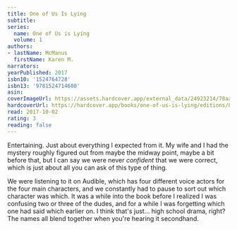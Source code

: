 ```yaml
---
title: One of Us Is Lying
subtitle:
series:
  name: One of Us is Lying
  volume: 1
authors:
- lastName: McManus
  firstName: Karen M.
narrators:
yearPublished: 2017
isbn10: '1524764728'
isbn13: '9781524714680'
asin:
coverImageUrl: https://assets.hardcover.app/external_data/24923214/78aac0886653043e61f0aaf6d881200e08bd3ba3.jpeg
hardcoverUrl: https://hardcover.app/books/one-of-us-is-lying/editions/8110587
read: 2017-10-02
rating: 3
reading: false
---
```

Entertaining. Just about everything I expected from it. My wife and I had the mystery roughly figured out from maybe the midway point, maybe a bit before that, but I can say we were never _confident_ that we were correct, which is just about all you can ask of this type of thing.

We were listening to it on Audible, which has four different voice actors for the four main characters, and we constantly had to pause to sort out which character was which. It was a while into the book before I realized I was confusing two or three of the dudes, and for a while I was forgetting which one had said which earlier on. I think that's just… high school drama, right? The names all blend together when you're hearing it secondhand.
